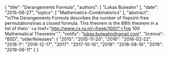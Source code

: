 {
    "title": "Derangements Formula",
    "authors": [
        "Lukas Bulwahn"
    ],
    "date": "2015-06-27",
    "topics": [
        "Mathematics-Combinatorics"
    ],
    "abstract": "\nThe Derangements Formula describes the number of fixpoint-free permutations\nas a closed formula. This theorem is the 88th theorem in a list of the\n``<a href=\"http://www.cs.ru.nl/~freek/100/\">Top 100 Mathematical Theorems</a>''.",
    "notify": "lukas.bulwahn@gmail.com",
    "licence": "BSD",
    "olderReleases": {
        "2015": "2015-11-20",
        "2016": "2016-02-22",
        "2016-1": "2016-12-17",
        "2017": "2017-10-10",
        "2018": "2018-08-16",
        "2019": "2019-06-11"
    }
}